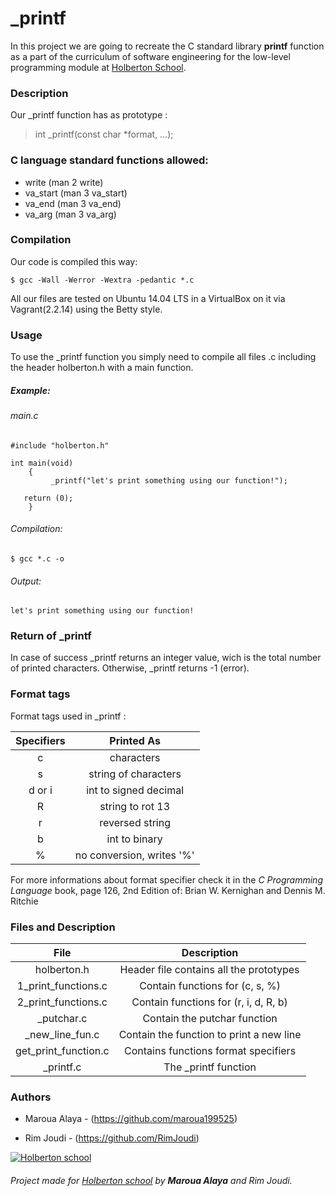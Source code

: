 #  _printf

In this project we are going to recreate the C standard library **printf** function as a part of the curriculum of software engineering for the low-level programming module at [Holberton School](https://www.holbertonschool.com/tn/en/ "Holberton School").

### Description
Our _printf function has as prototype :

> int _printf(const char *format, ...);

###  C language standard functions allowed:

- write (man 2 write)
- va_start (man 3 va_start)
- va_end (man 3 va_end)
- va_arg (man 3 va_arg)

###  Compilation

Our code is compiled this way:

`$ gcc -Wall -Werror -Wextra -pedantic *.c`

All our files are tested on Ubuntu 14.04 LTS in a VirtualBox on it via Vagrant(2.2.14) using the Betty style.

###  Usage

To use the _printf function you simply need to compile all files .c including the header holberton.h with a main function.

##### Example:

######  main.c


    #include "holberton.h"

    int main(void)
	    {
		     _printf("let's print something using our function!");

       return (0);
	    }

###### Compilation:


`$ gcc *.c -o`

###### Output:

`let's print something using our function!`

###  Return of _printf

In case of success _printf returns an integer value, wich is the total number of printed characters.
Otherwise, _printf returns -1 (error).


### Format tags

Format tags used in _printf :

|Specifiers   |  Printed As  |
| :------------: | :------------: |
| c  |  characters |
|s   | string of characters  |
|  d or i  | int to signed decimal  |
|  R | string to rot 13 |
| r  | reversed string  |
| b  | int to binary |
| %  | no conversion, writes '%'  |


For more informations about format specifier check it in the *C Programming Language* book, page 126, 2nd Edition of:
Brian W. Kernighan  and Dennis M. Ritchie



###  Files and Description

|File   | Description  |
| :------------: | :------------: |
| holberton.h  |  Header file contains all the prototypes|
| 1_print_functions.c  | Contain functions for (c, s, %) |
| 2_print_functions.c  | Contain functions for (r, i, d, R, b) |
| _putchar.c |  Contain the putchar function |
| _new_line_fun.c  | Contain the function to print a new line  |
| get_print_function.c | Contains functions format specifiers |
| _printf.c | The _printf function |



### Authors

* Maroua Alaya  - (https://github.com/maroua199525)

* Rim Joudi  - (https://github.com/RimJoudi)








[![Holberton school](https://encrypted-tbn0.gstatic.com/images?q=tbn:ANd9GcT8g8Cvqw9Z7Rx9IHGq9gKYneeM1U4_KvUNTeaCBkX2L5pFE3Ihw-5uNGs9xPSmUb5kXA&usqp=CAU)](https://www.holbertonschool.com/tn/en/ "Holberton school")








###### Project made for [Holberton school](https://www.holbertonschool.com/tn/en/ "Holberton school") by **Maroua Alaya** and  Rim Joudi.
